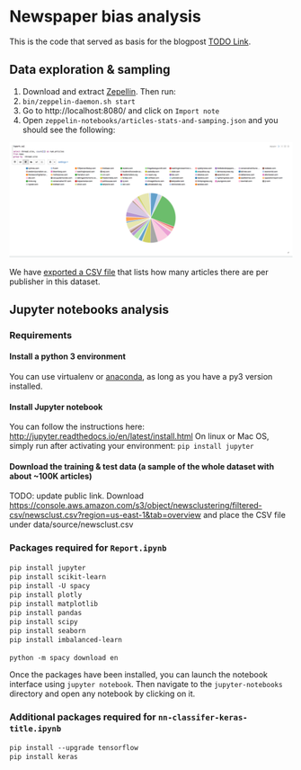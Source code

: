 # Newspaper bias analysis

This is the code that served as basis for the blogpost [TODO Link](https://example.com).

## Data exploration & sampling

1. Download and extract [Zepellin](https://zeppelin.apache.org/docs/0.7.2/install/install.html). Then run:
2. `bin/zeppelin-daemon.sh start`
3. Go to http://localhost:8080/ and click on `Import note`
4. Open `zeppelin-notebooks/articles-stats-and-samping.json` and you should see the following:

![Zeppeling Notebook](images/zeppelin-notebook.png "Zeppelin Notebook")

We have [exported a CSV file](zeppelin-notebooks/articles-per-publisher.csv) that lists how many articles there are per publisher in this dataset.

## Jupyter notebooks analysis

### Requirements

#### Install a python 3 environment

You can use virtualenv or [anaconda](https://conda.io/docs/py2or3.html), as long as you have a py3 version installed.

#### Install Jupyter notebook

You can follow the instructions here: http://jupyter.readthedocs.io/en/latest/install.html
On linux or Mac OS, simply run after activating your environment: `pip install jupyter`

#### Download the training & test data (a sample of the whole dataset with about ~100K articles)

TODO: update public link.
Download https://console.aws.amazon.com/s3/object/newsclustering/filtered-csv/newsclust.csv?region=us-east-1&tab=overview and place the CSV file under data/source/newsclust.csv

### Packages required for `Report.ipynb`

```shell
pip install jupyter
pip install scikit-learn
pip install -U spacy
pip install plotly
pip install matplotlib
pip install pandas
pip install scipy
pip install seaborn
pip install imbalanced-learn

python -m spacy download en
```

Once the packages have been installed, you can launch the notebook interface using `jupyter notebook`. Then navigate to the `jupyter-notebooks` directory and open any notebook by clicking on it.

### Additional packages required for `nn-classifer-keras-title.ipynb`

```shell
pip install --upgrade tensorflow
pip install keras
```
